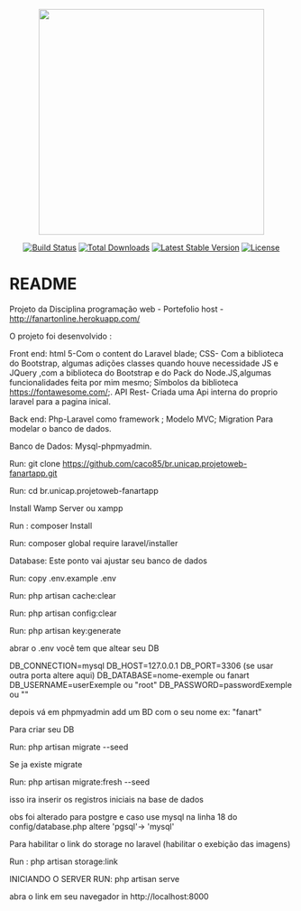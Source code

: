 <p align="center"><a href="https://laravel.com" target="_blank"><img src="https://raw.githubusercontent.com/laravel/art/master/logo-lockup/5%20SVG/2%20CMYK/1%20Full%20Color/laravel-logolockup-cmyk-red.svg" width="400"></a></p>

<p align="center">
<a href="https://travis-ci.org/laravel/framework"><img src="https://travis-ci.org/laravel/framework.svg" alt="Build Status"></a>
<a href="https://packagist.org/packages/laravel/framework"><img src="https://img.shields.io/packagist/dt/laravel/framework" alt="Total Downloads"></a>
<a href="https://packagist.org/packages/laravel/framework"><img src="https://img.shields.io/packagist/v/laravel/framework" alt="Latest Stable Version"></a>
<a href="https://packagist.org/packages/laravel/framework"><img src="https://img.shields.io/packagist/l/laravel/framework" alt="License"></a>
</p>

# README #

Projeto da Disciplina programação web - Portefolio host - http://fanartonline.herokuapp.com/

O projeto foi desenvolvido :

Front end: html 5-Com o content do Laravel blade; CSS- Com a biblioteca do Bootstrap, algumas adições classes quando houve necessidade JS e JQuery ,com a biblioteca do Bootstrap e do Pack do Node.JS,algumas funcionalidades feita por mim mesmo; Símbolos da biblioteca https://fontawesome.com/;. 
API Rest- Criada uma Api interna do proprio laravel para a pagina inical.

Back end: Php-Laravel como framework ; Modelo MVC; Migration Para modelar o banco de dados.

Banco de Dados: Mysql-phpmyadmin.

Run: git clone https://github.com/caco85/br.unicap.projetoweb-fanartapp.git

Run: cd br.unicap.projetoweb-fanartapp

Install Wamp Server ou xampp

Run : composer Install

Run: composer global require laravel/installer

Database: Este ponto vai ajustar seu banco de dados

Run: copy .env.example .env

Run: php artisan cache:clear

Run: php artisan config:clear

Run: php artisan key:generate

abrar o .env você tem que altear seu DB

DB_CONNECTION=mysql DB_HOST=127.0.0.1 DB_PORT=3306 (se usar outra porta altere aqui) DB_DATABASE=nome-exemple ou fanart DB_USERNAME=userExemple ou "root"
DB_PASSWORD=passwordExemple ou ""

depois vá em phpmyadmin add um BD com o seu nome ex: "fanart"

Para criar seu DB

Run: php artisan migrate --seed

Se ja existe migrate

Run: php artisan migrate:fresh --seed

isso ira inserir os registros iniciais na base de dados

obs foi alterado para postgre e caso use mysql na linha 18 do config/database.php altere 'pgsql'-> 'mysql'

Para habilitar o link do storage no laravel (habilitar o exebição das imagens)

Run : php artisan storage:link

INICIANDO O SERVER
RUN: php artisan serve

abra o link em seu navegador in http://localhost:8000
